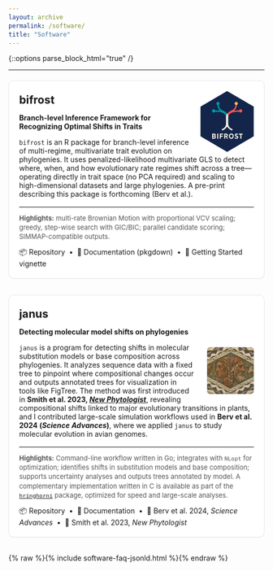 ```yaml
---
layout: archive
permalink: /software/
title: "Software"
---
```


{::options parse_block_html="true" /}

<style>
/* Lightweight, page-local styling that works with most Jekyll themes */
.software-card {
  border: 1px solid var(--color-border, #e5e7eb);
  border-radius: 10px;
  padding: 1.25rem;
  margin: 1.25rem 0 2rem;
  background: var(--color-bg, #fff);
  box-shadow: 0 1px 2px rgba(0,0,0,0.04);
}
.software-card h2, .software-card h3 {
  margin-top: 0.2rem;
  margin-bottom: 0.25rem;
  font-size: 1.35rem;
}
.software-meta {
  font-size: 0.95rem;
  color: var(--color-muted, #555);
  margin-bottom: 0.75rem;
}
.software-meta small {
  font-size: 0.85em;
  line-height: 1.4;
  display: block;
}
.software-actions a {
  text-decoration: none;
  border-bottom: 1px solid transparent;
}
.software-actions a:hover {
  border-bottom-color: currentColor;
}
.software-logo {
  float: right;
  margin-left: 1rem;
  margin-bottom: 0.25rem;
  height: 120px;
  max-width: 35%;
}
@media (max-width: 640px) {
  .software-logo { float: none; display: block; margin: 0 auto 0.75rem; height: 100px; }
}
hr.soft-sep {
  border: 0;
  border-top: 1px solid var(--color-border, #e5e7eb);
  margin: 1rem 0 0.75rem;
}
/* Normalize inline-code spacing if theme adjusts it */
.software-card code { letter-spacing: normal; }

/* Slightly smaller figure-style image for Janus card */
.software-figure {
  float: right;
  width: 20%;
  max-width: 260px;
  margin: 0.5rem 0 0.75rem 1.5rem;
  border-radius: 6px;
  box-shadow: 0 1px 3px rgba(0,0,0,0.08);
}
@media (max-width: 640px) {
  .software-figure {
    float: none;
    display: block;
    margin: 1rem auto;
    width: 75%;
    max-width: 340px;
  }
}
</style>

---

<div class="software-card" markdown="1">

<img class="software-logo" src="https://raw.githubusercontent.com/jakeberv/bifrost/main/man/figures/logo.png" alt="bifrost hex sticker" />

### bifrost

**Branch-level Inference Framework for Recognizing Optimal Shifts in Traits**

`bifrost` is an R package for branch-level inference of multi-regime, multivariate trait evolution on phylogenies. It uses penalized-likelihood multivariate GLS to detect where, when, and how evolutionary rate regimes shift across a tree—operating directly in trait space (no PCA required) and scaling to high-dimensional datasets and large phylogenies. A pre-print describing this package is forthcoming (Berv et al.).

<hr class="soft-sep" />

<div class="software-meta">
<small>
<strong>Highlights:</strong> multi-rate Brownian Motion with proportional VCV scaling; greedy, step-wise search with GIC/BIC; parallel candidate scoring; SIMMAP-compatible outputs.
</small>
</div>

<div class="software-actions">
📦 <a href="https://github.com/jakeberv/bifrost">Repository</a> &nbsp;•&nbsp;
📖 <a href="https://jakeberv.com/bifrost">Documentation (pkgdown)</a> &nbsp;•&nbsp;
📄 <a href="https://jakeberv.com/bifrost/articles/jaw-shape-vignette.html">Getting Started vignette</a>
</div>

<div style="clear: both;"></div>
</div>

<div class="software-card" markdown="1">

### janus

**Detecting molecular model shifts on phylogenies**

<a href="https://en.wikipedia.org/wiki/Waltham_Abbey_Church" target="_blank" rel="noopener">
  <img class="software-figure" src="https://raw.githubusercontent.com/jakeberv/jakeberv.github.io/master/images/software/janus.webp" alt="janus logo" loading="lazy" decoding="async" />
</a>

`janus` is a program for detecting shifts in molecular substitution models or base composition across phylogenies. It analyzes sequence data with a fixed tree to pinpoint where compositional changes occur and outputs annotated trees for visualization in tools like FigTree. The method was first introduced in **Smith et al. 2023, [*New Phytologist*](https://doi.org/10.1111/nph.19099)**, revealing compositional shifts linked to major evolutionary transitions in plants, and I contributed large-scale simulation workflows used in **Berv et al. 2024 (*Science Advances*)**, where we applied `janus` to study molecular evolution in avian genomes.

<hr class="soft-sep" />

<div class="software-meta">
<small>
<strong>Highlights:</strong> Command-line workflow written in Go; integrates with <code>NLopt</code> for optimization; identifies shifts in substitution models and base composition; supports uncertainty analyses and outputs trees annotated by model.  A complementary implementation written in C is available as part of the <a href="http://git.sr.ht/~hms/hringhorni"><code>hringhorni</code></a> package, optimized for speed and large-scale analyses.
</small>
</div>

<div class="software-actions">
📦 <a href="https://git.sr.ht/~hms/janus">Repository</a> &nbsp;•&nbsp;
📖 <a href="https://git.sr.ht/~hms/janus/tree/master/doc/index.md">Documentation</a> &nbsp;•&nbsp;
📄 <a href="https://www.science.org/doi/10.1126/sciadv.adp0114">Berv&nbsp;et&nbsp;al.&nbsp;2024, <em>Science Advances</em></a> &nbsp;•&nbsp;
📄 <a href="https://doi.org/10.1111/nph.19099">Smith&nbsp;et&nbsp;al.&nbsp;2023, <em>New Phytologist</em></a>
</div>

<div style="clear: both;"></div>
</div>


{% raw %}{% include software-faq-jsonld.html %}{% endraw %}